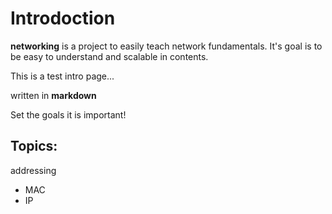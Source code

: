 # Introdoction
__networking__ is a project to easily teach network fundamentals.
It's goal is to be easy to understand and scalable in contents.

This is a test intro page...

written in **markdown**

Set the goals it is important!


## Topics:
addressing
 - MAC
 - IP
